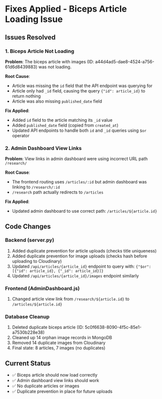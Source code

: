 # Fixes Applied - Biceps Article Loading Issue

## Issues Resolved

### 1. Biceps Article Not Loading
**Problem**: The biceps article with images (ID: a44d4ad5-dae8-4524-a756-61d6d8439883) was not loading.

**Root Cause**: 
- Article was missing the `id` field that the API endpoint was querying for
- Article only had `_id` field, causing the query `{"id": article_id}` to return nothing
- Article was also missing `published_date` field

**Fix Applied**:
- Added `id` field to the article matching its `_id` value
- Added `published_date` field (copied from `created_at`)
- Updated API endpoints to handle both `id` and `_id` queries using `$or` operator

### 2. Admin Dashboard View Links
**Problem**: View links in admin dashboard were using incorrect URL path `/research/`

**Root Cause**: 
- The frontend routing uses `/articles/:id` but admin dashboard was linking to `/research/:id`
- `/research` path actually redirects to `/articles`

**Fix Applied**:
- Updated admin dashboard to use correct path: `/articles/${article.id}`

## Code Changes

### Backend (server.py)
1. Added duplicate prevention for article uploads (checks title uniqueness)
2. Added duplicate prevention for image uploads (checks hash before uploading to Cloudinary)
3. Updated `/api/articles/{article_id}` endpoint to query with: `{"$or": [{"id": article_id}, {"_id": article_id}]}`
4. Updated `/api/articles/{article_id}/images` endpoint similarly

### Frontend (AdminDashboard.js)
1. Changed article view link from `/research/${article.id}` to `/articles/${article.id}`

### Database Cleanup
1. Deleted duplicate biceps article (ID: 5c0f6638-8090-4f5c-85e1-a7530b228e38)
2. Cleaned up 14 orphan image records in MongoDB
3. Removed 14 duplicate images from Cloudinary
4. Final state: 8 articles, 7 images (no duplicates)

## Current Status
- ✅ Biceps article should now load correctly
- ✅ Admin dashboard view links should work
- ✅ No duplicate articles or images
- ✅ Duplicate prevention in place for future uploads